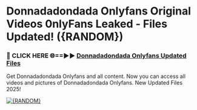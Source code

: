 # Donnadadondada Onlyfans Original Videos 0nlyFans Leaked - Files Updated! ({RANDOM})

<h3>🔴 CLICK HERE 🌐==►► <a href="https://betterlinks.top/A2PfLJ" rel="nofollow">Donnadadondada Onlyfans Updated Files</a></h3>

Get Donnadadondada Onlyfans and all content. Now you can access all videos and pictures of Donnadadondada Onlyfans. New Updated Files 2025!

[![{RANDOM}](https://i.imgur.com/ppqm5kG.gif)](https://betterlinks.top/A2PfLJ)